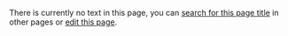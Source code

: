 There is currently no text in this page, you can [search for this page title](http://ontologydesignpatterns.org/wiki/Special:Search/Context "Special:Search/Context") in other pages or [edit this page](http://ontologydesignpatterns.org/wiki/index.php?title=Submissions:Context&action=edit "http://ontologydesignpatterns.org/wiki/index.php?title=Submissions:Context&action=edit").